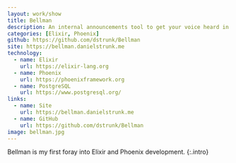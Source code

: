 ```yaml
---
layout: work/show
title: Bellman
description: An internal announcements tool to get your voice heard in real time.
categories: [Elixir, Phoenix]
github: https://github.com/dstrunk/Bellman
site: https://bellman.danielstrunk.me
technology:
  - name: Elixir
    url: https://elixir-lang.org
  - name: Phoenix
    url: https://phoenixframework.org
  - name: PostgreSQL
    url: https://www.postgresql.org/
links:
  - name: Site
    url: https://bellman.danielstrunk.me
  - name: GitHub
    url: https://github.com/dstrunk/Bellman
image: bellman.jpg
---
```


Bellman is my first foray into Elixir and Phoenix development.
{:.intro}

